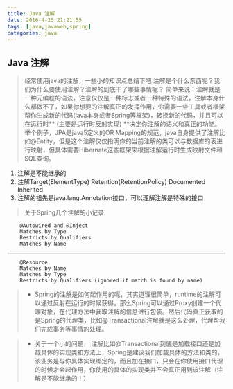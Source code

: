 ```yaml
---
title: Java 注解
date: 2016-4-25 21:21:55
tags: [java,javaweb,spring]
categories: java
---
```


## Java 注解

> 经常使用java的注解，一些小的知识点总结下吧
> 注解是个什么东西呢？我们为什么要使用注解？注解的到底干了哪些事情呢？
> 简单来说：注解就是一种元编程的语法，注意仅仅是一种标志或者一种特殊的语法，注解本身什么都做不了，如果你想要的注解真正的发挥作用，你需要一些工具或者框架帮你生成新的代码(java本身或者Spring等框架)，转换新的代码，并且可以在运行时** (主要是运行时反射实现) **决定你注解的语义和真正的功能。
>  举个例子，JPA是java5定义的OR Mapping的规范，java自身提供了注解比如@Entity，但是这个注解仅仅指明你的当前注解的类可以与数据库的表进行映射，但具体需要Hibernate这些框架来根据注解运行时生成映射文件和SQL查询。

1. 注解是不能继承的
2. 注解Target(ElementType) Retention(RetentionPolicy) Documented Inherited
3. 注解的祖先是java.lang.Annotation接口，可以理解注解是特殊的接口

> 关于Spring几个注解的小记录
         
        @Autowired and @Inject
        Matches by Type
        Restricts by Qualifiers
        Matches by Name
***
        @Resource
        Matches by Name
        Matches by Type
        Restricts by Qualifiers (ignored if match is found by name)

>  * Spring的注解是如何起作用的呢，其实道理很简单，runtime的注解可以通过反射在运行的时候获得，那么Spring可以通过Proxy创建一个代理对象，在代理方法中获取注解的信息进行包装。然后代码真正获取的是Spring的代理类，比如@Transactional注解就是这么处理，代理帮我们完成事务等事情的处理。

>  * 关于一个小的问题， 注解比如@Transactional到底是加载接口还是加载具体的实现类和方法上，Spring是建议我们加载具体的方法和类的，该业务是与你具体实现绑定的，而且加在接口，只会在你使用接口代理的时候才会起作用，你使用的具体的实现类并不会真正用到该注解（注解是不能继承的！）
